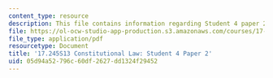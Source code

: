 ```yaml
---
content_type: resource
description: This file contains information regarding Student 4 paper 2.
file: https://ol-ocw-studio-app-production.s3.amazonaws.com/courses/17-245-constitutional-law-structures-of-power-and-individual-rights-spring-2013/05d94a52796c60df2627dd1324f29452_MIT17_245S13_Stu4Paper2.pdf
file_type: application/pdf
resourcetype: Document
title: '17.245S13 Constitutional Law: Student 4 Paper 2'
uid: 05d94a52-796c-60df-2627-dd1324f29452
---
```

